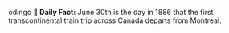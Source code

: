 odingo
**<b>📌 Daily Fact:</b>** June 30th is the day in 1886 that the first transcontinental train trip across Canada departs from Montreal.
